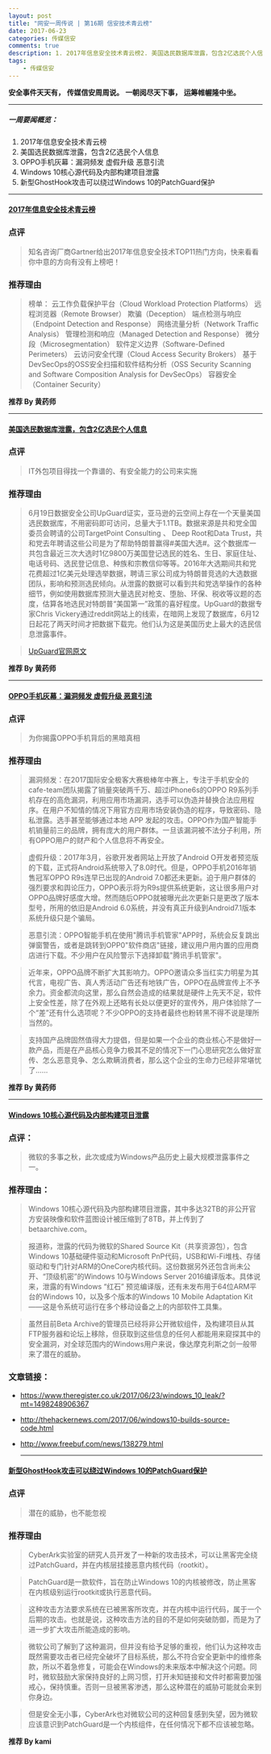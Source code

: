 ```yaml
---  
layout: post  
title: "网安一周传说 | 第16期 信安技术青云榜"
date: 2017-06-23
categories: 传媒信安    
comments: true
description: 1. 2017年信息安全技术青云榜2. 美国选民数据库泄露，包含2亿选民个人信息3. OPPO手机灰幕：漏洞频发 虚假升级 恶意引流4. Windows 10核心源代码及内部构建项目泄露5. 新型GhostHook攻击可以绕过Windows 10的PatchGuard保护
tags:
    - 传媒信安   
---  
```

**安全事件天天有，**
**传媒信安周周说。**
**一朝阅尽天下事，**
**运筹帷幄隆中坐。**

***

##### 一周要闻概览：

1. 2017年信息安全技术青云榜
2. 美国选民数据库泄露，包含2亿选民个人信息
3. OPPO手机灰幕：漏洞频发 虚假升级 恶意引流
4. Windows 10核心源代码及内部构建项目泄露
5. 新型GhostHook攻击可以绕过Windows 10的PatchGuard保护

***

#### [2017年信息安全技术青云榜](http://www.gartner.com/newsroom/id/3744917)

### 点评
> 知名咨询厂商Gartner给出2017年信息安全技术TOP11热门方向，快来看看你中意的方向有没有上榜吧！

### 推荐理由
> 榜单：
云工作负载保护平台（Cloud Workload Protection Platforms）
远程浏览器（Remote Browser）
欺骗（Deception）
端点检测与响应（Endpoint Detection and Response）
网络流量分析（Network Traffic Analysis）
管理检测和响应（Managed Detection and Response）
微分段（Microsegmentation）
软件定义边界（Software-Defined Perimeters）
云访问安全代理（Cloud Access Security Brokers）
基于DevSecOps的OSS安全扫描和软件结构分析（OSS Security Scanning and Software Composition Analysis for DevSecOps）
容器安全（Container Security）


   **推荐 By 黄药师**

   
----------


#### [美国选民数据库泄露，包含2亿选民个人信息](https://zhuanlan.zhihu.com/p/27471106?utm_medium=social&utm_source=wechat_session)

### 点评
> IT外包项目得找一个靠谱的、有安全能力的公司来实施

### 推荐理由
> 6月19日数据安全公司UpGuard证实，亚马逊的云空间上存在一个天量美国选民数据库，不用密码即可访问，总量大于1.1TB。数据来源是共和党全国委员会聘请的公司TargetPoint Consulting 、 Deep Root和Data Trust，共和党去年聘请这些公司是为了帮助特朗普赢得#美国大选#。这个数据库一共包含最近三次大选时1亿9800万美国登记选民的姓名、生日、家庭住址、电话号码、选民登记信息、种族和宗教信仰等等。2016年大选期间共和党花费超过1亿美元处理选举数据，聘请三家公司成为特朗普竞选的大选数据团队，影响和预测选民倾向。从泄露的数据可以看到共和党选举操作的各种细节，例如使用数据库预测大量选民对枪支、堕胎、环保、税收等议题的态度，估算各地选民对特朗普“美国第一”政策的喜好程度。UpGuard的数据专家Chris Vickery通过reddit网站上的线索，在暗网上发现了数据库，6月12日起花了两天时间才把数据下载完。他们认为这是美国历史上最大的选民信息泄露事件。

> [UpGuard官网原文](https://www.upguard.com/breaches/the-rnc-files)
    
   **推荐 By 黄药师**
   
----------


#### [OPPO手机灰幕：漏洞频发 虚假升级 恶意引流](https://mp.weixin.qq.com/s/euIB55_Z-j45kMuwuNW28Q)

### 点评
> 为你揭露OPPO手机背后的黑暗真相

### 推荐理由
> 漏洞频发：在2017国际安全极客大赛极棒年中赛上，专注于手机安全的cafe-team团队揭露了销量突破两千万、超过iPhone6s的OPPO R9系列手机存在的高危漏洞，利用应用市场漏洞，选手可以伪造并替换合法应用程序。在用户不知情的情况下用官方应用市场安装伪造的程序，导致密码、隐私泄露。选手甚至能够通过本地 APP 发起的攻击。OPPO作为国产智能手机销量前三的品牌，拥有庞大的用户群体。一旦该漏洞被不法分子利用，所有OPPO用户的财产和个人信息将不再安全。

> 虚假升级：2017年3月，谷歌开发者网站上开放了Android O开发者预览版的下载，正式将Android系统带入了8.0时代。但是，OPPO手机2016年销售冠军OPPO R9s连早已出现的Android 7.0都还未更新。迫于用户群体的强烈要求和舆论压力，OPPO表示将为R9s提供系统更新，这让很多用户对OPPO品牌好感度大增。然而随后OPPO就被曝光此次更新只是更改了版本型号，所用的依旧是Android 6.0系统，并没有真正升级到Android7.1版本系统升级只是个骗局。

> 恶意引流：OPPO智能手机在使用"腾讯手机管家"APP时，系统会反复跳出弹窗警告，或者是跳转到OPP0"软件商店"链接，建议用户用内置的应用商店进行下载。不少用户在风险警示下选择卸载"腾讯手机管家"。

> 近年来，OPPO品牌不断扩大其影响力。OPPO邀请众多当红实力明星为其代言，电视广告、真人秀活动广告还有地铁广告，OPPO在品牌宣传上不予余力。资金都流向这里，那么自然会造成的结果就是硬件上先天不足，软件上安全性差，除了在外观上还略有长处以便更好的宣传外，用户体验除了一个“差”还有什么选项呢？不少OPPO的支持者最终也粉转黑不得不说是理所当然的。

> 支持国产品牌固然值得大力提倡，但是如果一个企业的商业核心不是做好一款产品，而是在产品核心竞争力极其不足的情况下一门心思研究怎么做好宣传、怎么恶意竞争、怎么欺瞒消费者，那么这个企业的生命力已经非常堪忧了......
    
   **推荐 By 黄药师**
   
----------

#### [Windows 10核心源代码及内部构建项目泄露](http://thehackernews.com/2017/06/windows10-builds-source-code.html)

### 点评：
> 微软的多事之秋，此次或成为Windows产品历史上最大规模泄露事件之一。

### 推荐理由：
> Windows 10核心源代码及内部构建项目泄露，其中多达32TB的非公开官方安装映像和软件蓝图设计被压缩到了8TB，并上传到了betaarchive.com。

> 报道称，泄露的代码为微软的Shared Source Kit（共享资源包），包含Windows 10基础硬件驱动和Microsoft PnP代码，USB和Wi-Fi堆栈、存储驱动和专门针对ARM的OneCore内核代码。这份数据另外还包含尚未公开、“顶级机密”的Windows 10与Windows Server 2016编译版本。具体说来，泄露的有Windows “红石” 预览编译版，还有未发布用于64位ARM平台的Windows 10，以及多个版本的Windows 10 Mobile Adaptation Kit——这是令系统可运行在多个移动设备之上的内部软件工具集。

> 虽然目前Beta Archive的管理员已经将非公开微软组件，及构建项目从其FTP服务器和论坛上移除，但获取到这些信息的任何人都能用来窥探其中的安全漏洞，对全球范围内的Windows用户来说，像达摩克利斯之剑一般带来了潜在的威胁。


### 文章链接：

- https://www.theregister.co.uk/2017/06/23/windows_10_leak/?mt=1498248906367
- http://thehackernews.com/2017/06/windows10-builds-source-code.html
- http://www.freebuf.com/news/138279.html
 
   
   ----------


#### [新型GhostHook攻击可以绕过Windows 10的PatchGuard保护](http://thehackernews.com/2017/06/ghosthook-windows-10-hacking.html)

### 点评
> 潜在的威胁，也不能忽视

### 推荐理由
> Cyber​​Ark实验室的研究人员开发了一种新的攻击技术，可以让黑客完全绕过PatchGuard，并在内核层挂接恶意内核代码（rootkit）。

> PatchGuard是一款软件，旨在防止Windows 10的内核被修改，防止黑客在内核级别运行rootkit或执行恶意代码。

> 这种攻击方法要求系统在已被黑客所攻克，并在内核中运行代码，属于一个后期的攻击。也就是说，这种攻击方法的目的不是如何突破防御，而是为了进一步扩大攻击所能造成的影响。

> 微软公司了解到了这种漏洞，但并没有给予足够的重视，他们认为这种攻击既然需要攻击者已经完全破坏了目标系统，那么不符合安全更新中的维修条款，所以不着急修复，可能会在Windows的未来版本中解决这个问题。同时，微软鼓励大家保持良好的上网习惯，打开未知链接和文件时都需要加强戒心，保持慎重。否则一旦被黑客渗透，那么这种潜在的威胁可能就会来到你身边。

> 但是安全无小事，Cyber​​Ark也对微软公司的这种回复感到失望，因为微软应该意识到PatchGuard是一个内核组件，在任何情况下都不应该被忽略。
    
   **推荐 By kami**